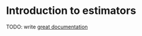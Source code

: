 # Introduction to estimators

TODO: write [great documentation](http://jacobian.org/writing/what-to-write/)

